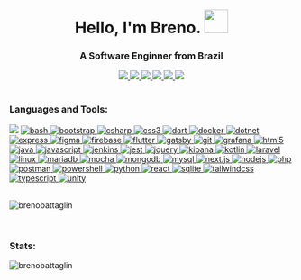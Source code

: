 <h1 align="center">Hello, I'm Breno. <img src="https://media.giphy.com/media/xUA7bb2nI9Q9j98B56/giphy.gif" height="42">
</h1>

<h3 align="center">A Software Enginner from Brazil</h3>

<div align="center">
    <a href="https://github.com/brenobattaglin">
        <img src="https://img.shields.io/badge/Github-ECEFF4?style=for-the-badge&logo=github&logoColor=181717" />
    </a>
    <a href="https://www.hackerrank.com/brenobattaglin">
        <img
            src="https://img.shields.io/badge/hackerrank-ECEFF4?style=for-the-badge&logo=hackerrank&logoColor=00EA64" />
    </a>
    <a href="https://www.instagram.com/brenobattaglin">
        <img src="https://img.shields.io/badge/instagram-ECEFF4?style=for-the-badge&logo=instagram&logoColor=E4405F" />
    </a>
    <a href="https://www.linkedin.com/in/brenobattaglin">
        <img src="https://img.shields.io/badge/linkedin-ECEFF4?style=for-the-badge&logo=linkedin&logoColor=0A66C2" />
    </a>
    <a href="https://open.spotify.com/user/brenobattaglin">
        <img src="https://img.shields.io/badge/spotify-ECEFF4?style=for-the-badge&logo=spotify&logoColor=1DB954" />
    </a>
    <a href="https://www.twitter.com/brenobattaglin">
        <img src="https://img.shields.io/badge/twitter-ECEFF4?style=for-the-badge&logo=twitter&logoColor=1DA1F2" />
    </a>
</div>
<br />
<h3 align="left">Languages and Tools:</h3>

<div align="left">
    <a href="https://developer.android.com" target="_blank"><img
            src="https://img.shields.io/badge/android-ECEFF4?style=for-the-badge&logo=android&logoColor=3DDC84" /></a>
    <a href="https://www.gnu.org/software/bash/" target="_blank"> <img
            src="https://img.shields.io/badge/bash-ECEFF4?style=for-the-badge&logo=gnu-bash&logoColor=4EAA25"
            alt="bash" /> </a>
    <a href="https://getbootstrap.com" target="_blank"> <img
            src="https://img.shields.io/badge/bootstrap-ECEFF4?style=for-the-badge&logo=bootstrap&logoColor=7952B3"
            alt="bootstrap" /> </a>
    <a href="https://www.w3schools.com/cs/" target="_blank">
        <img src="https://img.shields.io/badge/c_sharp-ECEFF4?style=for-the-badge&logo=csharp&logoColor=239120"
            alt="csharp" />
    </a>
    <a href="https://www.w3schools.com/css/" target="_blank">
        <img src="https://img.shields.io/badge/CSS3-ECEFF4?style=for-the-badge&logo=css3&logoColor=1572B6" alt="css3" />
    </a>
    <a href="https://dart.dev" target="_blank">
        <img src="https://img.shields.io/badge/dart-ECEFF4?style=for-the-badge&logo=dart&logoColor=0175C2" alt="dart" />
    </a>
    <a href="https://www.docker.com/" target="_blank">
        <img src="https://img.shields.io/badge/docker-ECEFF4?style=for-the-badge&logo=docker&logoColor=2496ED"
            alt="docker" />
    </a>
    <a href="https://dotnet.microsoft.com/" target="_blank">
        <img src="https://img.shields.io/badge/dotnet-ECEFF4?style=for-the-badge&logo=dotnet&logoColor=512BD4"
            alt="dotnet" />
    </a>
    <a href="https://expressjs.com" target="_blank">
        <img src="https://img.shields.io/badge/express-ECEFF4?style=for-the-badge&logo=express&logoColor=000000"
            alt="express" />
    </a>
    <a href="https://www.figma.com/" target="_blank">
        <img src="https://img.shields.io/badge/figma-ECEFF4?style=for-the-badge&logo=figma&logoColor=F24E1E"
            alt="figma" />
    </a>
    <a href="https://firebase.google.com/" target="_blank">
        <img src="https://img.shields.io/badge/firebase-ECEFF4?style=for-the-badge&logo=firebase&logoColor=FFCA28"
            alt="firebase" />
    </a>
    <a href="https://flutter.dev" target="_blank">
        <img src="https://img.shields.io/badge/flutter-ECEFF4?style=for-the-badge&logo=flutter&logoColor=02569B"
            alt="flutter" />
    </a>
    <a href="https://www.gatsbyjs.com/" target="_blank">
        <img src="https://img.shields.io/badge/gatsby-ECEFF4?style=for-the-badge&logo=gatsby&logoColor=663399"
            alt="gatsby" />
    </a>
    <a href="https://git-scm.com/" target="_blank">
        <img src="https://img.shields.io/badge/git-ECEFF4?style=for-the-badge&logo=git&logoColor=F05032"" alt=" git" />
    </a>
    <a href="https://grafana.com" target="_blank">
        <img src="https://img.shields.io/badge/grafana-ECEFF4?style=for-the-badge&logo=grafana&logoColor=F46800"
            alt="grafana" />
    </a>
    <a href="https://www.w3.org/html/" target="_blank">
        <img src="https://img.shields.io/badge/html5-ECEFF4?style=for-the-badge&logo=html5&logoColor=E34F26"
            alt="html5" />
    </a>
    <a href="https://www.java.com" target="_blank">
        <img src="https://img.shields.io/badge/java-ECEFF4?style=for-the-badge&logo=java&logoColor=007396" alt="java" />
    </a>
    <a href="https://developer.mozilla.org/en-US/docs/Web/JavaScript" target="_blank">
        <img src="https://img.shields.io/badge/javascript-ECEFF4?style=for-the-badge&logo=javascript&logoColor=F7DF1E"
            alt="javascript" />
    </a>
    <a href="https://www.jenkins.io" target="_blank">
        <img src="https://img.shields.io/badge/jenkins-ECEFF4?style=for-the-badge&logo=jenkins&logoColor=D24939"
            alt="jenkins" />
    </a>
    <a href="https://jestjs.io" target="_blank">
        <img src="https://img.shields.io/badge/jest-ECEFF4?style=for-the-badge&logo=jest&logoColor=C21325" alt="jest" />
    </a>
    <a href="https://jquery.com" target="_blank">
        <img src="https://img.shields.io/badge/jquery-ECEFF4?style=for-the-badge&logo=jquery&logoColor=0769AD" alt="jquery" />
    </a>
    <a href="https://www.elastic.co/kibana" target="_blank">
        <img src="https://img.shields.io/badge/kibana-ECEFF4?style=for-the-badge&logo=kibana&logoColor=005571"
            alt="kibana" />
    </a>
    <a href="https://kotlinlang.org" target="_blank">
        <img src="https://img.shields.io/badge/kotlin-ECEFF4?style=for-the-badge&logo=kotlin&logoColor=7F52FF"
            alt="kotlin" />
    </a>
    <a href="https://laravel.com/" target="_blank">
        <img src="https://img.shields.io/badge/laravel-ECEFF4?style=for-the-badge&logo=laravel&logoColor=FF2D20"
            alt="laravel" />
    </a>
    <a href="https://www.linux.org/" target="_blank">
        <img src="https://img.shields.io/badge/linux-ECEFF4?style=for-the-badge&logo=linux&logoColor=FCC624"
            alt="linux" />
    </a>
    <a href="https://mariadb.org/" target="_blank">
        <img src="https://img.shields.io/badge/mariadb-ECEFF4?style=for-the-badge&logo=mariadb&logoColor=003545"
            alt="mariadb" />
    </a>
    <a href="https://mochajs.org" target="_blank">
        <img src="https://img.shields.io/badge/mocha-ECEFF4?style=for-the-badge&logo=mocha&logoColor=8D6748"
            alt="mocha" />
    </a>
    <a href="https://www.mongodb.com/" target="_blank">
        <img src="https://img.shields.io/badge/mongodb-ECEFF4?style=for-the-badge&logo=mongodb&logoColor=47A248"
            alt="mongodb" />
    </a>
    <a href="https://www.mysql.com/" target="_blank">
        <img src="https://img.shields.io/badge/mysql-ECEFF4?style=for-the-badge&logo=mysql&logoColor=4479A1"
            alt="mysql" />
    </a>
    <a href="https://nextjs.org/" target="_blank">
        <img src="https://img.shields.io/badge/next.js-ECEFF4?style=for-the-badge&logo=next.js&logoColor=000000"
            alt="next.js" />
    </a>
    <a href="https://nodejs.org" target="_blank">
        <img src="https://img.shields.io/badge/node.js-ECEFF4?style=for-the-badge&logo=node.js&logoColor=339933"
            alt="nodejs" />
    </a>
    <a href="https://www.php.net" target="_blank">
        <img src="https://img.shields.io/badge/php-ECEFF4?style=for-the-badge&logo=php&logoColor=777BB4" alt="php" />
    </a>
    <a href="https://postman.com" target="_blank">
        <img src="https://img.shields.io/badge/postman-ECEFF4?style=for-the-badge&logo=postman&logoColor=FF6C37"
            alt="postman" />
    </a>
    <a href="https://postman.com" target="_blank">
        <img src="https://img.shields.io/badge/powershell-ECEFF4?style=for-the-badge&logo=powershell&logoColor=5391FE"
            alt="powershell" />
    </a>
    <a href="https://www.python.org" target="_blank">
        <img src="https://img.shields.io/badge/python-ECEFF4?style=for-the-badge&logo=python&logoColor=3776AB"
            alt="python" />
    </a>
    <a href="https://reactjs.org/" target="_blank">
        <img src="https://img.shields.io/badge/react-ECEFF4?style=for-the-badge&logo=react&logoColor=61DAFB"
            alt="react" />
    </a>
    <a href="https://www.sqlite.org/" target="_blank">
        <img src="https://img.shields.io/badge/sqlite-ECEFF4?style=for-the-badge&logo=sqlite&logoColor=003B57"
            alt="sqlite" />
    </a>
    <a href="https://tailwindcss.com/" target="_blank">
        <img src="https://img.shields.io/badge/tailwind_css-ECEFF4?style=for-the-badge&logo=tailwindcss&logoColor=06B6D4"
            alt="tailwindcss" />
    </a>
    <a href="https://www.typescriptlang.org/" target="_blank">
        <img src="https://img.shields.io/badge/typescript-ECEFF4?style=for-the-badge&logo=typescript&logoColor=3178C6"
            alt="typescript" />
    </a>
    <a href="https://unity.com/" target="_blank">
        <img src="https://img.shields.io/badge/unity-ECEFF4?style=for-the-badge&logo=unity&logoColor=000000"
            alt="unity" />
    </a>
    <br />
    <br />
    <p align="left">
        <img src="https://github-readme-stats.vercel.app/api/top-langs?username=brenobattaglin&show_icons=true&theme=default&locale=en&layout=compact&hide_border=true"
            alt="brenobattaglin" />
    </p>
</div>
<br />                               
<h3 align="left">Stats:</h3>
<div align="left">
    <img src="https://github-readme-streak-stats.herokuapp.com?user=brenobattaglin&theme=github-light&hide_border=true&date_format=M%20j%5B%2C%20Y%5D"
        alt="brenobattaglin" />
</div>
